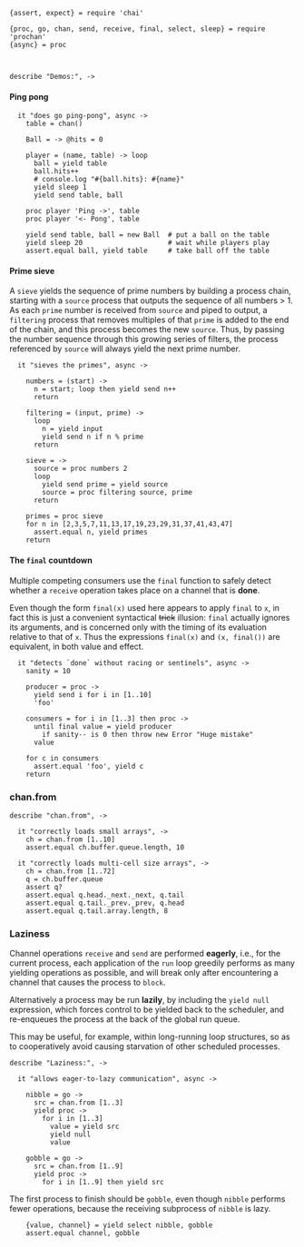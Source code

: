     {assert, expect} = require 'chai'

    {proc, go, chan, send, receive, final, select, sleep} = require 'prochan'
    {async} = proc



    describe "Demos:", ->


#### Ping pong

      it "does go ping-pong", async ->
        table = chan()

        Ball = -> @hits = 0

        player = (name, table) -> loop
          ball = yield table
          ball.hits++
          # console.log "#{ball.hits}: #{name}"
          yield sleep 1
          yield send table, ball

        proc player 'Ping ->', table
        proc player '<- Pong', table

        yield send table, ball = new Ball  # put a ball on the table
        yield sleep 20                     # wait while players play
        assert.equal ball, yield table     # take ball off the table


#### Prime sieve

A `sieve` yields the sequence of prime numbers by building a process chain,
starting with a `source` process that outputs the sequence of all numbers > 1.
As each `prime` number is received from `source` and piped to output, a
`filtering` process that removes multiples of that `prime` is added to the end
of the chain, and this process becomes the new `source`. Thus, by passing the
number sequence through this growing series of filters, the process referenced
by `source` will always yield the next prime number.

      it "sieves the primes", async ->

        numbers = (start) ->
          n = start; loop then yield send n++
          return

        filtering = (input, prime) ->
          loop
            n = yield input
            yield send n if n % prime
          return

        sieve = ->
          source = proc numbers 2
          loop
            yield send prime = yield source
            source = proc filtering source, prime
          return

        primes = proc sieve
        for n in [2,3,5,7,11,13,17,19,23,29,31,37,41,43,47]
          assert.equal n, yield primes
        return


#### The `final` countdown

Multiple competing consumers use the `final` function to safely detect whether
a `receive` operation takes place on a channel that is **done**.

Even though the form `final(x)` used here appears to apply `final` to `x`, in
fact this is just a convenient syntactical ~~trick~~ illusion: `final` actually
ignores its arguments, and is concerned only with the timing of its evaluation
relative to that of `x`. Thus the expressions `final(x)` and `(x, final())` are
equivalent, in both value and effect.

      it "detects `done` without racing or sentinels", async ->
        sanity = 10

        producer = proc ->
          yield send i for i in [1..10]
          'foo'

        consumers = for i in [1..3] then proc ->
          until final value = yield producer
            if sanity-- is 0 then throw new Error "Huge mistake"
          value

        for c in consumers
          assert.equal 'foo', yield c
        return



### chan.from

    describe "chan.from", ->

      it "correctly loads small arrays", ->
        ch = chan.from [1..10]
        assert.equal ch.buffer.queue.length, 10

      it "correctly loads multi-cell size arrays", ->
        ch = chan.from [1..72]
        q = ch.buffer.queue
        assert q?
        assert.equal q.head._next._next, q.tail
        assert.equal q.tail._prev._prev, q.head
        assert.equal q.tail.array.length, 8



### Laziness

Channel operations `receive` and `send` are performed **eagerly**, i.e., for
the current process, each application of the `run` loop greedily performs as
many yielding operations as possible, and will break only after encountering a
channel that causes the process to `block`.

Alternatively a process may be run **lazily**, by including the `yield null`
expression, which forces control to be yielded back to the scheduler, and
re-enqueues the process at the back of the global run queue.

This may be useful, for example, within long-running loop structures, so as to
cooperatively avoid causing starvation of other scheduled processes.

    describe "Laziness:", ->

      it "allows eager-to-lazy communication", async ->

        nibble = go ->
          src = chan.from [1..3]
          yield proc ->
            for i in [1..3]
              value = yield src
              yield null
              value

        gobble = go ->
          src = chan.from [1..9]
          yield proc ->
            for i in [1..9] then yield src

The first process to finish should be `gobble`, even though `nibble` performs
fewer operations, because the receiving subprocess of `nibble` is lazy.

        {value, channel} = yield select nibble, gobble
        assert.equal channel, gobble
